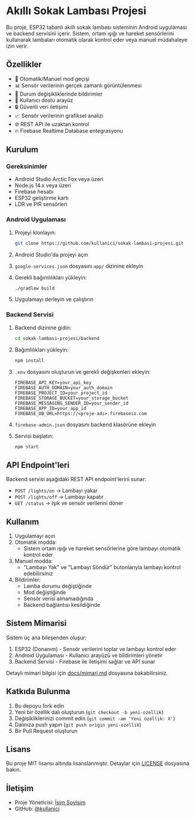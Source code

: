 # Akıllı Sokak Lambası Projesi

Bu proje, ESP32 tabanlı akıllı sokak lambası sisteminin Android uygulaması ve backend servisini içerir. Sistem, ortam ışığı ve hareket sensörlerini kullanarak lambaları otomatik olarak kontrol eder veya manuel müdahaleye izin verir.

## Özellikler

- 🔄 Otomatik/Manuel mod geçişi
- 📊 Sensör verilerinin gerçek zamanlı görüntülenmesi
- 🔔 Durum değişikliklerinde bildirimler
- 📱 Kullanıcı dostu arayüz
- 🔒 Güvenli veri iletişimi
- 📈 Sensör verilerinin grafiksel analizi
- 🌐 REST API ile uzaktan kontrol
- 🔥 Firebase Realtime Database entegrasyonu

## Kurulum

### Gereksinimler

- Android Studio Arctic Fox veya üzeri
- Node.js 14.x veya üzeri
- Firebase hesabı
- ESP32 geliştirme kartı
- LDR ve PIR sensörleri

### Android Uygulaması

1. Projeyi klonlayın:
   ```bash
   git clone https://github.com/kullanici/sokak-lambasi-projesi.git
   ```

2. Android Studio'da projeyi açın

3. `google-services.json` dosyasını `app/` dizinine ekleyin

4. Gerekli bağımlılıkları yükleyin:
   ```bash
   ./gradlew build
   ```

5. Uygulamayı derleyin ve çalıştırın

### Backend Servisi

1. Backend dizinine gidin:
   ```bash
   cd sokak-lambasi-projesi/backend
   ```

2. Bağımlılıkları yükleyin:
   ```bash
   npm install
   ```

3. `.env` dosyasını oluşturun ve gerekli değişkenleri ekleyin:
   ```
   FIREBASE_API_KEY=your_api_key
   FIREBASE_AUTH_DOMAIN=your_auth_domain
   FIREBASE_PROJECT_ID=your_project_id
   FIREBASE_STORAGE_BUCKET=your_storage_bucket
   FIREBASE_MESSAGING_SENDER_ID=your_sender_id
   FIREBASE_APP_ID=your_app_id
   FIREBASE_DB_URL=https://<proje-adı>.firebaseio.com
   ```

4. `firebase-admin.json` dosyasını backend klasörüne ekleyin

5. Servisi başlatın:
   ```bash
   npm start
   ```

## API Endpoint'leri

Backend servisi aşağıdaki REST API endpoint'lerini sunar:

- `POST /lights/on`  → Lambayı yakar
- `POST /lights/off` → Lambayı kapatır
- `GET /status`      → Işık ve sensör verilerini döner

## Kullanım

1. Uygulamayı açın
2. Otomatik modda:
   - Sistem ortam ışığı ve hareket sensörlerine göre lambayı otomatik kontrol eder
3. Manuel modda:
   - "Lambayı Yak" ve "Lambayı Söndür" butonlarıyla lambayı kontrol edebilirsiniz
4. Bildirimler:
   - Lamba durumu değiştiğinde
   - Mod değiştiğinde
   - Sensör verisi alınamadığında
   - Backend bağlantısı kesildiğinde

## Sistem Mimarisi

Sistem üç ana bileşenden oluşur:
1. ESP32 (Donanım) - Sensör verilerini toplar ve lambayı kontrol eder
2. Android Uygulaması - Kullanıcı arayüzü ve bildirimleri yönetir
3. Backend Servisi - Firebase ile iletişimi sağlar ve API sunar

Detaylı mimari bilgisi için [docs/mimari.md](docs/mimari.md) dosyasına bakabilirsiniz.

## Katkıda Bulunma

1. Bu depoyu fork edin
2. Yeni bir özellik dalı oluşturun (`git checkout -b yeni-ozellik`)
3. Değişikliklerinizi commit edin (`git commit -am 'Yeni özellik: X'`)
4. Dalınıza push yapın (`git push origin yeni-ozellik`)
5. Bir Pull Request oluşturun

## Lisans

Bu proje MIT lisansı altında lisanslanmıştır. Detaylar için [LICENSE](LICENSE) dosyasına bakın.

## İletişim

- Proje Yöneticisi: [İsim Soyisim](mailto:email@example.com)
- GitHub: [@kullanici](https://github.com/kullanici)
